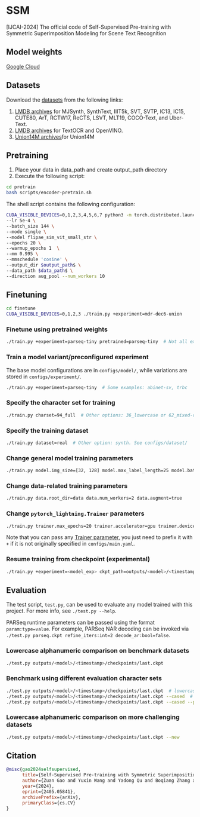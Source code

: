 # SSM
[IJCAI-2024] The official code of  Self-Supervised Pre-training with Symmetric Superimposition Modeling for Scene Text Recognition

## Model weights
[Google Cloud](https://drive.google.com/drive/folders/1_tGsCcUNiWf_hgE43dzOy2yM5nYW7UUu?usp=drive_link)

## Datasets
Download the [datasets](Datasets.md) from the following links:
1. [LMDB archives](https://drive.google.com/drive/folders/1NYuoi7dfJVgo-zUJogh8UQZgIMpLviOE) for MJSynth, SynthText, IIIT5k, SVT, SVTP, IC13, IC15, CUTE80, ArT, RCTW17, ReCTS, LSVT, MLT19, COCO-Text, and Uber-Text.
2. [LMDB archives](https://drive.google.com/drive/folders/1D9z_YJVa6f-O0juni-yG5jcwnhvYw-qC) for TextOCR and OpenVINO.
3. [Union14M archives](https://github.com/Mountchicken/Union14M/blob/main/docs/source_dataset.md)for Union14M

## Pretraining
1. Place your data in data_path and create output_path directory
2. Execute the following script:
```sh
cd pretrain
bash scripts/encoder-pretrain.sh
```
The shell script contains the following configuration:
```sh
CUDA_VISIBLE_DEVICES=0,1,2,3,4,5,6,7 python3 -m torch.distributed.launch --nproc_per_node=8 --nnodes=1 --master_port 29060 sim_pretrain.py  \
--lr 5e-4 \
--batch_size 144 \
--mode single \
--model flipae_sim_vit_small_str \
--epochs 20 \
--warmup_epochs 1  \
--mm 0.995 \
--mmschedule 'cosine' \
--output_dir $output_path$ \
--data_path $data_path$ \
--direction aug_pool --num_workers 10 
```

## Finetuning
```sh
cd finetune
CUDA_VISIBLE_DEVICES=0,1,2,3 ./train.py +experiment=mdr-dec6-union
```
### Finetune using pretrained weights
```bash
./train.py +experiment=parseq-tiny pretrained=parseq-tiny  # Not all experiments have pretrained weights
```

### Train a model variant/preconfigured experiment
The base model configurations are in `configs/model/`, while variations are stored in `configs/experiment/`.
```bash
./train.py +experiment=parseq-tiny  # Some examples: abinet-sv, trbc
```

### Specify the character set for training
```bash
./train.py charset=94_full  # Other options: 36_lowercase or 62_mixed-case. See configs/charset/
```

### Specify the training dataset
```bash
./train.py dataset=real  # Other option: synth. See configs/dataset/
```

### Change general model training parameters
```bash
./train.py model.img_size=[32, 128] model.max_label_length=25 model.batch_size=384
```

### Change data-related training parameters
```bash
./train.py data.root_dir=data data.num_workers=2 data.augment=true
```

### Change `pytorch_lightning.Trainer` parameters
```bash
./train.py trainer.max_epochs=20 trainer.accelerator=gpu trainer.devices=2
```
Note that you can pass any [Trainer parameter](https://pytorch-lightning.readthedocs.io/en/stable/common/trainer.html),
you just need to prefix it with `+` if it is not originally specified in `configs/main.yaml`.

### Resume training from checkpoint (experimental)
```bash
./train.py +experiment=<model_exp> ckpt_path=outputs/<model>/<timestamp>/checkpoints/<checkpoint>.ckpt
```

## Evaluation
The test script, ```test.py```, can be used to evaluate any model trained with this project. For more info, see ```./test.py --help```.

PARSeq runtime parameters can be passed using the format `param:type=value`. For example, PARSeq NAR decoding can be invoked via `./test.py parseq.ckpt refine_iters:int=2 decode_ar:bool=false`.

### Lowercase alphanumeric comparison on benchmark datasets 
```bash
./test.py outputs/<model>/<timestamp>/checkpoints/last.ckpt  
```

### Benchmark using different evaluation character sets
```bash
./test.py outputs/<model>/<timestamp>/checkpoints/last.ckpt  # lowercase alphanumeric (36-character set)
./test.py outputs/<model>/<timestamp>/checkpoints/last.ckpt --cased  # mixed-case alphanumeric (62-character set)
./test.py outputs/<model>/<timestamp>/checkpoints/last.ckpt --cased --punctuation  # mixed-case alphanumeric + punctuation (94-character set)
```

### Lowercase alphanumeric comparison on more challenging datasets 
```bash
./test.py outputs/<model>/<timestamp>/checkpoints/last.ckpt --new
```

## Citation

```bibtex
@misc{gao2024selfsupervised,
      title={Self-Supervised Pre-training with Symmetric Superimposition Modeling for Scene Text Recognition}, 
      author={Zuan Gao and Yuxin Wang and Yadong Qu and Boqiang Zhang and Zixiao Wang and Jianjun Xu and Hongtao Xie},
      year={2024},
      eprint={2405.05841},
      archivePrefix={arXiv},
      primaryClass={cs.CV}
}
```

